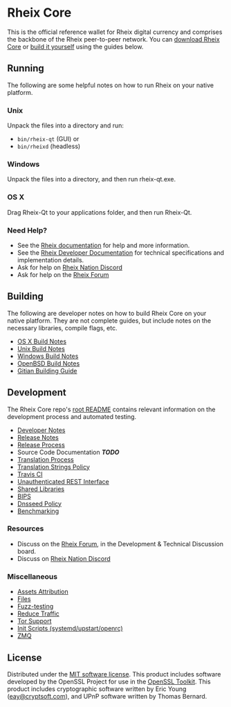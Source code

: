 Rheix Core
==========

This is the official reference wallet for Rheix digital currency and comprises the backbone of the Rheix peer-to-peer network. You can [download Rheix Core](https://www.rheixverse.com/downloads/) or [build it yourself](#building) using the guides below.

Running
---------------------
The following are some helpful notes on how to run Rheix on your native platform.

### Unix

Unpack the files into a directory and run:

- `bin/rheix-qt` (GUI) or
- `bin/rheixd` (headless)

### Windows

Unpack the files into a directory, and then run rheix-qt.exe.

### OS X

Drag Rheix-Qt to your applications folder, and then run Rheix-Qt.

### Need Help?

* See the [Rheix documentation](https://docs.rheixverse.com)
for help and more information.
* See the [Rheix Developer Documentation](https://rheix-docs.github.io/) 
for technical specifications and implementation details.
* Ask for help on [Rheix Nation Discord](http://rheixchat.org)
* Ask for help on the [Rheix Forum](https://rheixverse.com/forum)

Building
---------------------
The following are developer notes on how to build Rheix Core on your native platform. They are not complete guides, but include notes on the necessary libraries, compile flags, etc.

- [OS X Build Notes](build-osx.md)
- [Unix Build Notes](build-unix.md)
- [Windows Build Notes](build-windows.md)
- [OpenBSD Build Notes](build-openbsd.md)
- [Gitian Building Guide](gitian-building.md)

Development
---------------------
The Rheix Core repo's [root README](/README.md) contains relevant information on the development process and automated testing.

- [Developer Notes](developer-notes.md)
- [Release Notes](release-notes.md)
- [Release Process](release-process.md)
- Source Code Documentation ***TODO***
- [Translation Process](translation_process.md)
- [Translation Strings Policy](translation_strings_policy.md)
- [Travis CI](travis-ci.md)
- [Unauthenticated REST Interface](REST-interface.md)
- [Shared Libraries](shared-libraries.md)
- [BIPS](bips.md)
- [Dnsseed Policy](dnsseed-policy.md)
- [Benchmarking](benchmarking.md)

### Resources
* Discuss on the [Rheix Forum](https://rheixverse.com/forum), in the Development & Technical Discussion board.
* Discuss on [Rheix Nation Discord](http://rheixchat.org)

### Miscellaneous
- [Assets Attribution](assets-attribution.md)
- [Files](files.md)
- [Fuzz-testing](fuzzing.md)
- [Reduce Traffic](reduce-traffic.md)
- [Tor Support](tor.md)
- [Init Scripts (systemd/upstart/openrc)](init.md)
- [ZMQ](zmq.md)

License
---------------------
Distributed under the [MIT software license](/COPYING).
This product includes software developed by the OpenSSL Project for use in the [OpenSSL Toolkit](https://www.openssl.org/). This product includes
cryptographic software written by Eric Young ([eay@cryptsoft.com](mailto:eay@cryptsoft.com)), and UPnP software written by Thomas Bernard.
